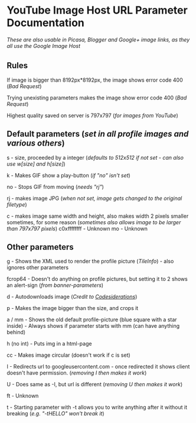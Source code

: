 # YouTube Image Host URL Parameter Documentation
###### These are also usable in Picasa, Blogger and Google+ image links, as they all use the Google Image Host

## Rules

If image is bigger than 8192px*8192px, the image shows error code 400 (_Bad Request_) 

Trying unexisting parameters makes the image show error code 400 (_Bad Request_)

Highest quality saved on server is 797x797 (_for images from YouTube_)

## Default parameters (_set in all profile images and various others_)

s - size, proceeded by a integer (_defaults to 512x512 if not set - can also use w\[size] and h\[size]_)

k - Makes GIF show a play-button (_if "no" isn't set_)

no - Stops GIF from moving (_needs "rj"_)

rj - makes image JPG (_when not set, image gets changed to the original filetype_)

c - makes image same width and height, also makes width 2 pixels smaller sometimes, for some reason (_sometimes also allows image to be larger than 797x797 pixels_)
c0xffffffff - Unknown
mo - Unknown

## Other parameters

g - Shows the XML used to render the profile picture (_TileInfo_) - also ignores other parameters

fcrop64 - Doesn't do anything on profile pictures, but setting it to 2 shows an alert-sign (_from banner-parameters_)

d - Autodownloads image (_Credit to [Codesiderations](http://www.codesiderations.com/2017/02/09/blogger-amp-proxy.html)_)

p - Makes the image bigger than the size, and crops it

a / mm - Shows the old default profile-picture (blue square with a star inside) - Always shows if parameter starts with mm (can have anything behind)

h (no int) - Puts img in a html-page

cc - Makes image circular (doesn't work if c is set)

I - Redirects url to googleusercontent.com - once redirected it shows client doesn't have permission. (_removing I then makes it work_)

U - Does same as -I, but url is different (_removing U then makes it work_)

ft - Unknown

t - Starting parameter with -t allows you to write anything after it without it breaking (_e.g. "-tHELLO" won't break it_)
